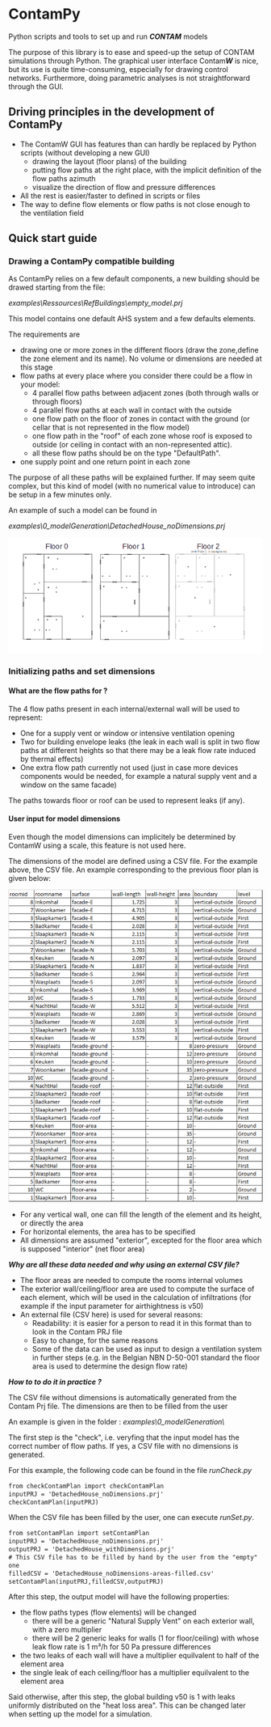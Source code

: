 # ContamPy
Python scripts and tools to set up and run ***CONTAM*** models

The purpose of this library is to ease and speed-up the setup of CONTAM simulations through Python. The graphical user interface Contam***W*** is nice, but its use is quite time-consuming, especially for drawing control networks. Furthermore, doing parametric analyses is not straightforward through the GUI. 

## Driving principles in the development of ContamPy

+ The ContamW GUI has features than can hardly be replaced by Python scripts (without developing a new GUI)
	+ drawing the layout (floor plans) of the building
	+ putting flow paths at the right place, with the implicit definition of the flow paths azimuth
	+ visualize the direction of flow and pressure differences
+ All the rest is easier/faster to defined in scripts or files
+ The way to define flow elements or flow paths is not close enough to the ventilation field

## Quick start guide

### Drawing a ContamPy compatible building

As ContamPy relies on a few default components, a new building should be drawed starting from the file: 

*examples\Ressources\RefBuildings\empty_model.prj*

This model contains one default AHS system and a few defaults elements. 

The requirements are

+ drawing one or more zones in the different floors (draw the zone,define the zone element and its name). No volume or dimensions are needed at this stage
+ flow paths at every place where you consider there could be a flow in your model:
	+ 4 parallel flow paths between adjacent zones (both through walls or through floors)
	+ 4 parallel flow paths at each wall in contact with the outside
	+ one flow path on the floor of zones in contact with the ground (or cellar that is not represented in the flow model)
	+ one flow path in the "roof" of each zone whose roof is exposed to outside (or ceiling in contact with an non-represented attic). 
	+ all these flow paths should be on the type "DefaultPath". 
+ one supply point and one return point in each zone

The purpose of all these paths will be explained further. If may seem quite complex, but this kind of model (with no numerical value to introduce) can be setup in a few minutes only. 


An example of such a model can be found in 

*examples\0_modelGeneration\DetachedHouse_noDimensions.prj*


![image](images/floor_plan_image.png "Title") 


### Initializing paths and set dimensions

#### What are the flow paths for ?

The 4 flow paths present in each internal/external wall will be used to represent:

+ One for a supply vent or window or intensive ventilation opening
+ Two for building envelope leaks (the leak in each wall is split in two flow paths at different heights so that there may be a leak flow rate induced by thermal effects)
+ One extra flow path currently not used (just in case more devices components would be needed, for example a natural supply vent and a window on the same facade)

The paths towards floor or roof can be used to represent leaks (if any). 


#### User input for model dimensions

Even though the model dimensions can implicitely be determined by ContamW using a scale, this feature is not used here. 

The dimensions of the model are defined using a CSV file. For the example above, the CSV file. An example corresponding to the previous floor plan is given below:

![image](images/csv_table_filled.png)

+ For any vertical wall, one can fill the length of the element and its height, or directly the area
+ For horizontal elements, the area has to be specified
+ All dimensions are assumed "exterior", excepted for the floor area which is supposed "interior" (net floor area)

***Why are all these data needed and why using an external CSV file?***

+ The floor areas are needed to compute the rooms internal volumes
+ The exterior wall/ceiling/floor area are used to compute the surface of each element, which will be used in the calculation of infiltrations (for example if the input parameter for airthightness is v50)
+ An external file (CSV here) is used for several reasons:
	+ Readability: it is easier for a person to read it in this format than to look in the Contam PRJ file
	+ Easy to change, for the same reasons
	+ Some of the data can be used as input to design a ventilation system in further steps (e.g. in the Belgian NBN D-50-001 standard the floor area is used to determine the design flow rate)


***How to to do it in practice ?***

The CSV file without dimensions is automatically generated from the Contam Prj file. The dimensions are then to be filled from the user

An example is given in the folder : *examples\0_modelGeneration\\*

The first step is the "check", i.e. veryfing that the input model has the correct number of flow paths. If yes, a CSV file with no dimensions is generated.

For this example, the following code can be found in the file *runCheck.py*
```
from checkContamPlan import checkContamPlan
inputPRJ = 'DetachedHouse_noDimensions.prj'
checkContamPlan(inputPRJ)
```

When the CSV file has been filled by the user, one can execute *runSet.py*. 
```
from setContamPlan import setContamPlan
inputPRJ = 'DetachedHouse_noDimensions.prj'
outputPRJ = 'DetachedHouse_withDimensions.prj'
# This CSV file has to be filled by hand by the user from the "empty" one
filledCSV = 'DetachedHouse_noDimensions-areas-filled.csv'
setContamPlan(inputPRJ,filledCSV,outputPRJ)
```

After this step, the output model will have the following properties:
+ the flow paths types (flow elements) will be changed
	+ there will be a generic "Natural Supply Vent" on each exterior wall, with a zero multiplier
	+ there will be 2 generic leaks for walls (1 for floor/ceiling) with whose leak flow rate is 1 m³/h for 50 Pa pressure differences
+ the two leaks of each wall will have a multiplier equilvalent to half of the element area
+ the single leak of each ceiling/floor has a multiplier equilvalent to the element area

Said otherwise, after this step, the global building v50 is 1 with leaks uniformly distributed on the "heat loss area". This can be changed later when setting up the model for a simulation. 











